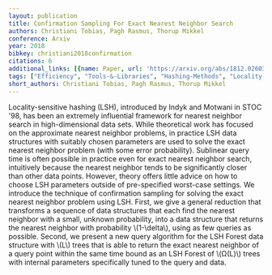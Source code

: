 ```yaml
---
layout: publication
title: Confirmation Sampling For Exact Nearest Neighbor Search
authors: Christiani Tobias, Pagh Rasmus, Thorup Mikkel
conference: Arxiv
year: 2018
bibkey: christiani2018confirmation
citations: 6
additional_links: [{name: Paper, url: 'https://arxiv.org/abs/1812.02603'}]
tags: ["Efficiency", "Tools-&-Libraries", "Hashing-Methods", "Locality-Sensitive-Hashing"]
short_authors: Christiani Tobias, Pagh Rasmus, Thorup Mikkel
---
```

Locality-sensitive hashing (LSH), introduced by Indyk and Motwani in STOC
'98, has been an extremely influential framework for nearest neighbor search in
high-dimensional data sets. While theoretical work has focused on the
approximate nearest neighbor problems, in practice LSH data structures with
suitably chosen parameters are used to solve the exact nearest neighbor problem
(with some error probability). Sublinear query time is often possible in
practice even for exact nearest neighbor search, intuitively because the
nearest neighbor tends to be significantly closer than other data points.
However, theory offers little advice on how to choose LSH parameters outside of
pre-specified worst-case settings.
  We introduce the technique of confirmation sampling for solving the exact
nearest neighbor problem using LSH. First, we give a general reduction that
transforms a sequence of data structures that each find the nearest neighbor
with a small, unknown probability, into a data structure that returns the
nearest neighbor with probability \\(1-\delta\\), using as few queries as possible.
Second, we present a new query algorithm for the LSH Forest data structure with
\\(L\\) trees that is able to return the exact nearest neighbor of a query point
within the same time bound as an LSH Forest of \\(Ω(L)\\) trees with internal
parameters specifically tuned to the query and data.